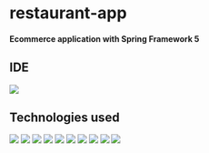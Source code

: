 # restaurant-app

#### Ecommerce application with Spring Framework 5

## IDE

<img src="https://img.shields.io/badge/Eclipse-2C2255?style=for-the-badge&logo=eclipse&logoColor=white" /> 

## Technologies used

<img src="https://img.shields.io/badge/OpenJDK-ED8B00?style=for-the-badge&logo=openjdk&logoColor=white" /> 
<img src="https://img.shields.io/badge/apache_maven-C71A36?style=for-the-badge&logo=apachemaven&logoColor=white" /> 
<img src="https://img.shields.io/badge/HTML5-E34F26?style=for-the-badge&logo=html5&logoColor=white" /> 
<img src="https://img.shields.io/badge/CSS3-1572B6?style=for-the-badge&logo=css3&logoColor=white" /> 
<img src="https://img.shields.io/badge/JavaScript-323330?style=for-the-badge&logo=javascript&logoColor=F7DF1E" />
<img src="https://img.shields.io/badge/jQuery-0769AD?style=for-the-badge&logo=jquery&logoColor=white" />
<img src="https://img.shields.io/badge/Spring-6DB33F?style=for-the-badge&logo=spring&logoColor=white" /> 
<img src="https://img.shields.io/badge/Spring_Security-6DB33F?style=for-the-badge&logo=Spring-Security&logoColor=white" /> 
<img src="https://img.shields.io/badge/Hibernate-59666C?style=for-the-badge&logo=Hibernate&logoColor=white" /> 
<img src="https://img.shields.io/badge/PostgreSQL-316192?style=for-the-badge&logo=postgresql&logoColor=white" /> 

####
####
